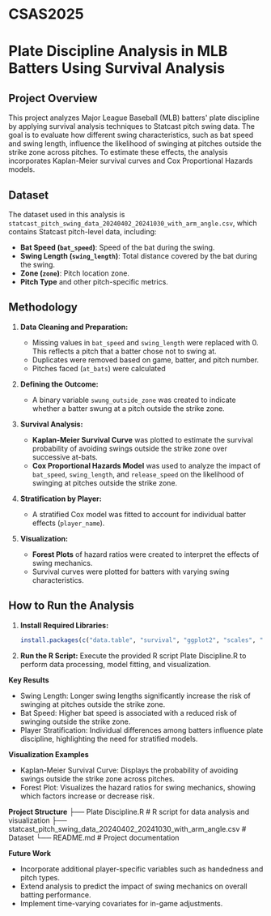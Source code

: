 # CSAS2025

# Plate Discipline Analysis in MLB Batters Using Survival Analysis

## Project Overview
This project analyzes Major League Baseball (MLB) batters' plate discipline by applying survival analysis techniques to Statcast pitch swing data. The goal is to evaluate how different swing characteristics, such as bat speed and swing length, influence the likelihood of swinging at pitches outside the strike zone across pitches. To estimate these effects, the analysis incorporates Kaplan-Meier survival curves and Cox Proportional Hazards models.

## Dataset
The dataset used in this analysis is `statcast_pitch_swing_data_20240402_20241030_with_arm_angle.csv`, which contains Statcast pitch-level data, including:
- **Bat Speed (`bat_speed`)**: Speed of the bat during the swing.
- **Swing Length (`swing_length`)**: Total distance covered by the bat during the swing.
- **Zone (`zone`)**: Pitch location zone.
- **Pitch Type** and other pitch-specific metrics.

## Methodology
1. **Data Cleaning and Preparation:**
   - Missing values in `bat_speed` and `swing_length` were replaced with 0. This reflects a pitch that a batter chose not to swing at. 
   - Duplicates were removed based on game, batter, and pitch number.
   - Pitches faced  (`at_bats`) were calculated

2. **Defining the Outcome:**
   - A binary variable `swung_outside_zone` was created to indicate whether a batter swung at a pitch outside the strike zone.

3. **Survival Analysis:**
   - **Kaplan-Meier Survival Curve** was plotted to estimate the survival probability of avoiding swings outside the strike zone over successive at-bats.
   - **Cox Proportional Hazards Model** was used to analyze the impact of `bat_speed`, `swing_length`, and `release_speed` on the likelihood of swinging at pitches outside the strike zone.

4. **Stratification by Player:**
   - A stratified Cox model was fitted to account for individual batter effects (`player_name`).

5. **Visualization:**
   - **Forest Plots** of hazard ratios were created to interpret the effects of swing mechanics.
   - Survival curves were plotted for batters with varying swing characteristics.

## How to Run the Analysis

1. **Install Required Libraries:**
   ```r
   install.packages(c("data.table", "survival", "ggplot2", "scales", "dplyr", "fastDummies", "broom", "gridExtra"))
2. **Run the R Script:**
    Execute the provided R script Plate Discipline.R to perform data processing, model fitting, and visualization.

**Key Results**

- Swing Length: Longer swing lengths significantly increase the risk of swinging at pitches outside the strike zone.
- Bat Speed: Higher bat speed is associated with a reduced risk of swinging outside the strike zone.
- Player Stratification: Individual differences among batters influence plate discipline, highlighting the need for stratified models.

**Visualization Examples**

- Kaplan-Meier Survival Curve: Displays the probability of avoiding swings outside the strike zone across pitches.
- Forest Plot: Visualizes the hazard ratios for swing mechanics, showing which factors increase or decrease risk.

**Project Structure**
├── Plate Discipline.R  # R script for data analysis and visualization
├── statcast_pitch_swing_data_20240402_20241030_with_arm_angle.csv  # Dataset
└── README.md  # Project documentation

**Future Work**
- Incorporate additional player-specific variables such as handedness and pitch types.
- Extend analysis to predict the impact of swing mechanics on overall batting performance.
- Implement time-varying covariates for in-game adjustments.
